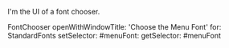 I'm the UI of a font chooser. FontChooser 	openWithWindowTitle: 'Choose the Menu Font' 	for: StandardFonts 	setSelector: #menuFont: 	getSelector: #menuFont	